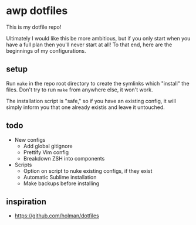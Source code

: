 # awp dotfiles
This is my dotfile repo!

Ultimately I would like this be more ambitious, but if you only start when you have a full plan then you'll never start at all! To that end, here are the beginnings of my configurations.

## setup
Run `make` in the repo root directory to create the symlinks which "install" the files. Don't try to run `make` from anywhere else, it won't work.

The installation script is "safe," so if you have an existing config, it will simply inform you that one already existis and leave it untouched.

## todo
* New configs
    * Add global gitignore
    * Prettify Vim config
    * Breakdown ZSH into components
* Scripts
    * Option on script to nuke existing configs, if they exist
    * Automatic Sublime installation
    * Make backups before installing

## inspiration
* https://github.com/holman/dotfiles
